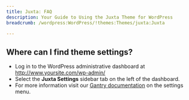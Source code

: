 ```yaml
---
title: Juxta: FAQ
description: Your Guide to Using the Juxta Theme for WordPress
breadcrumb: /wordpress:WordPress/!themes:Themes/juxta:Juxta

---
```


Where can I find theme settings?
-----
* Log in to the WordPress administrative dashboard at http://www.yoursite.com/wp-admin/
* Select the **Juxta Settings** sidebar tab on the left of the dashboard.
* For more information visit our [Gantry documentation](http://gantry-framework.org/documentation/wordpress/configure/) on the settings menu.

[gantry]: http://gantry-framework.org/documentation/wordpress/configure/